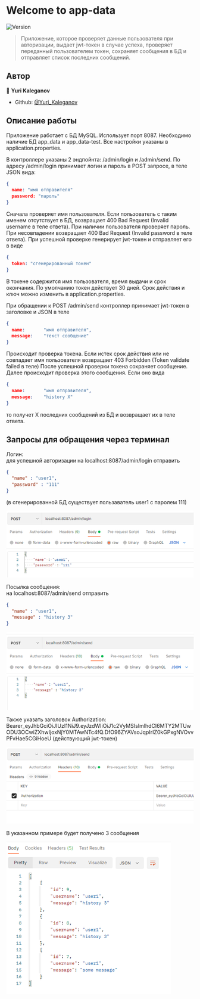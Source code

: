# Welcome to app-data
![Version](https://img.shields.io/badge/version-1.0-blue.svg?cacheSeconds=2592000)

> Приложение, которое проверяет данные пользователя при авторизации, выдает jwt-токен в случае успеха, 
> проверяет переданный пользователем токен, сохраняет сообщения в БД и отправляет список последних сообщений.


## Автор

👤 **Yuri Kaleganov**

* Github: [@Yuri_Kaleganov](https://github.com/Hebsat)

## Описание работы

Приложение работает с БД MySQL. Использует порт 8087. Необходимо наличие БД app_data и app_data-test. 
Все настройки указаны в application.properties.

В контроллере указаны 2 эндпойнта: /admin/login и /admin/send.
По адресу /admin/login принимает логин и пароль в POST запросе, в теле JSON вида:
```json
{
  name: "имя отправителя"
  password: "пароль"
}
```
Сначала проверяет имя пользователя. Если пользователь с таким именем отсутствует в БД, возвращает 400 Bad Request (Invalid username в теле ответа).
При наличии пользователя проверяет пароль. При несовпадении возвращает 400 Bad Request (Invalid password в теле ответа).
При успешной проверке генерирует jwt-токен и отправляет его в виде
```json
{
  token: "сгенерированный токен"
}
```
В токене содержится имя пользователя, время выдачи и срок окончания. По умолчанию токен действует 30 дней.
Срок действия и ключ можно изменить в application.properties.


При обращении к POST /admin/send контроллер принимает jwt-токен в заголовке и JSON в теле
```json
{
  name:       "имя отправителя",
  message:    "текст сообщение"
}
```
Происходит проверка токена. Если истек срок действия или не совпадает имя пользователя возвращает 403 Forbidden (Token validate failed в теле)
После успешной проверки токена сохраняет сообщение. Далее происходит проверка этого сообщения. 
Если оно вида 
```json
{
  name:       "имя отправителя",
  message:    "history X"
}
```
то получет Х последних сообщений из БД и возвращает их в теле ответа. 

## Запросы для обращения через терминал

Логин:<br>
для успешной авторизации на localhost:8087/admin/login отправить 
```json
{
  "name" : "user1",
  "password" : "111"
}
```
(в сгенерированной БД существует пользаватель user1 с паролем 111)

![img.png](img.png)


Посылка сообщения:<br> 
на localhost:8087/admin/send отправить
```json
{
  "name" : "user1",
  "message" : "history 3"
}
```

![img_1.png](img_1.png)

Также указать заголовок Authorization: Bearer_eyJhbGciOiJIUzI1NiJ9.eyJzdWIiOiJ1c2VyMSIsImlhdCI6MTY2MTUwODU3OCwiZXhwIjoxNjY0MTAwNTc4fQ.DfO96ZYAVsoJqpIrIZ0kGPxgNVOvvPFvHae5CGiHoeU
(действующий jwt-токен)

![img_2.png](img_2.png)

В указанном примере будет получено 3 сообщения

![img_3.png](img_3.png)

